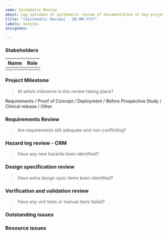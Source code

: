 ```yaml
---
name: Systematic Review
about: Log outcomes of systematic review of documentation at key project milestones 
title: "[Systematic Review] - DD-MM-YYYY"
labels: minutes
assignees: ''

---
```


### Stakeholders

| Name | Role |
|------|------|
|      |      |

### Project Milestone
> At which milestone is this review taking place?

Requirements /  Proof of Concept / Deployment / Before Prospective Study / Clinical release / Other


### Requirements Review

> Are requirements still adequate and non-conflicting?

### Hazard log review - CRM

> Have any new hazards been identified?

### Design specification review

> Have extra design spec items been identified?

### Verification and validation review 

> Have any unit tests or manual tests failed?

### Outstanding issues 


### Resource issues
